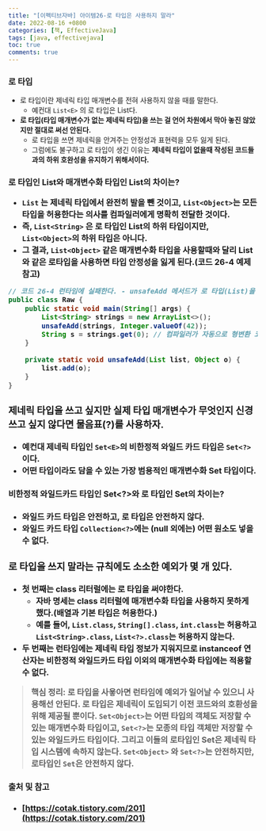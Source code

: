 ```yaml
---
title: "[이펙티브자바] 아이템26-로 타입은 사용하지 말라"
date: 2022-08-16 +0800
categories: [책, EffectiveJava]
tags: [java, effectivejava]
toc: true
comments: true
---
```


### 로 타입
- 로 타입이란 제네릭 타입 매개변수를 전혀 사용하지 않을 때를 말한다.
    - 예컨대 `List<E>` 의 로 타입은 List다.
- <b>로 타입(타입 매개변수가 없는 제네릭 타입)을 쓰는 걸 언어 차원에서 막아 놓진 않았지만 절대로 써선 안된다.</b>
    - 로 타입을 쓰면 제네릭을 안겨주는 안정성과 표현력을 모두 잃게 된다.
    - 그럼에도 불구하고 로 타입이 생긴 이유는 <b>제네릭 타입이 없을때 작성된 코드들과의 하위 호완성을 유지하기 위해서이다.</b>

### 로 타입인 List와 매개변수화 타입인 List<Object>의 차이는?
- `List` 는 제네릭 타입에서 완전히 발을 뺀 것이고, `List<Object>`는 모든 타입을 허용한다는 의사를 컴파일러에게 명확히 전달한 것이다.
- 즉, `List<String>`  은 로 타입인 List의 하위 타입이지만, `List<Object>`의 하위 타입은 아니다.
- 그 결과, `List<Object>` 같은 매개변수화 타입을 사용할때와 달리 List와 같은 로타입을 사용하면 타입 안정성을 잃게 된다.(코드 26-4 예제 참고)


```java
// 코드 26-4 런타임에 실패한다. - unsafeAdd 메서드가 로 타입(List)을 사용 (156-157쪽)
public class Raw {
    public static void main(String[] args) {
        List<String> strings = new ArrayList<>();
        unsafeAdd(strings, Integer.valueOf(42));
        String s = strings.get(0); // 컴파일러가 자동으로 형변환 코드를 넣어준다. 런타임시 형변환을 실행하려 할때 ClassCastException 이 발생한다!!!
    }

    private static void unsafeAdd(List list, Object o) {
        list.add(o);
    }
}
```

### 제네릭 타입을 쓰고 싶지만 실제 타입 매개변수가 무엇인지 신경쓰고 싶지 않다면 물음표(?)를 사용하자.
- 예컨대 제네릭 타입인 `Set<E>`의 비한정적 와일드 카드 타입은 `Set<?>` 이다.
- 어떤 타입이라도 담을 수 있는 가장 범용적인 매개변수화 Set 타입이다.

#### 비한정적 와일드카드 타입인 Set<?>와 로 타입인 Set의 차이는?
- 와일드 카드 타입은 안전하고, 로 타입은 안전하지 않다.
- 와일드 카드 타입 `Collection<?>`에는 (null 외에는) 어떤 원소도 넣을 수 없다.

### 로 타입을 쓰지 말라는 규칙에도 소소한 예외가 몇 개 있다.
- 첫 번째는 class 리터럴에는 로 타입을 써야한다.
    - 자바 명세는 class 리터럴에 매개변수화 타입을 사용하지 못하게 했다.(배열과 기본 타입은 허용한다.)
    - 예를 들어, `List.class`, `String[].class`, `int.class`는 허용하고 `List<String>.class`, `List<?>.class`는 허용하지 않는다.
- 두 번째는 런타임에는 제네릭 타입 정보가 지워지므로 instanceof 연산자는 비한정적 와일드카드 타입 이외의 매개변수화 타입에는 적용할 수 없다.

> **핵심 정리**: 로 타입을 사욯아면 런타임에 예외가 일어날 수 있으니 사용해선 안된다. 로 타입은 제네릭이 도입되기 이전 코드와의 호환성을 위해 제공될 뿐이다. `Set<Object>`는 어떤 타입의 객체도 저장할 수 있는 매개변수화 타입이고, `Set<?>`는 모종의 타입 객체만 저장할 수 있는 와일드카드 타입이다. 그리고 이들의 로타입인 Set은 제네릭 타입 시스템에 속하지 않는다. `Set<Object>` 와 `Set<?>`는 안전하지만, 로타입인 `Set`은 안전하지 않다.

#### 출처 및 참고
- [https://cotak.tistory.com/201](https://cotak.tistory.com/201)
